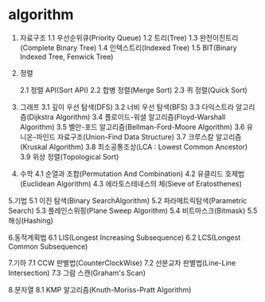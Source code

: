 # algorithm

1. 자료구조
   1.1 우선순위큐(Priority Queue)
   1.2 트리(Tree)
   1.3 완전이진트리(Complete Binary Tree)
   1.4 인텍스트리(Indexed Tree)
   1.5 BIT(Binary Indexed Tree, Fenwick Tree)​

2. 정렬

   2.1 정렬 API(Sort API)
   2.2 합병 정렬(Merge Sort)
   2.3 퀴 정렬(Quick Sort)​

3. 그래프
   3.1 깊이 우선 탐색(DFS)
   3.2 너비 우선 탐색(BFS)
   3.3  다익스트라 알고리즘(Dijkstra Algorithm)
   3.4 플로이드-워셜 알고리즘(Floyd-Warshall Algorithm)
   3.5 벨만-포드 알고리즘(Bellman-Ford-Moore Algorithm)
   3.6 유니온-파인드 자료구조(Union-Find Data Structure)
   3.7 크루스칼 알고리즘(Kruskal Algorithm)
   3.8 최소공통조상(LCA : Lowest Common Ancestor)
   3.9 위상 정렬(Topological Sort)

4. 수학
   4.1 순열과 조합(Permutation And Combination)
   4.2 유클리드 호제법(Euclidean Algorithm)
   4.3 에라토스테네스의 체(Sieve of Eratosthenes)

5.기법
   5.1 이진 탐색(Binary SearchAlgorithm)
   5.2 파라메트릭탐색(Parametric Search)
   5.3 플레인스위핑(Plane Sweep Algorithm)
   5.4 비트마스크(Bitmask)
   5.5 해싱(Hashing)

6.동적계획법
   6.1 LIS(Longest Increasing Subsequence)
   6.2 LCS(Longest Common Subsequence)
   
7.기하
  7.1 CCW 판별법(CounterClockWise)
  7.2 선분교차 판별법(Line-Line Intersection)
  7.3 그람 스캔(Graham's Scan)

8.문자열
  8.1 KMP 알고리즘(Knuth-Moriss-Pratt Algorithm)
